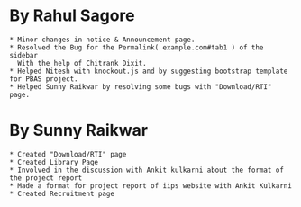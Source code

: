 By Rahul Sagore
===============

	* Minor changes in notice & Announcement page.
	* Resolved the Bug for the Permalink( example.com#tab1 ) of the sidebar 
	  With the help of Chitrank Dixit.
	* Helped Nitesh with knockout.js and by suggesting bootstrap template for PBAS project.
	* Helped Sunny Raikwar by resolving some bugs with "Download/RTI" page.

By  Sunny Raikwar
=================
	* Created "Download/RTI" page 
	* Created Library Page 
	* Involved in the discussion with Ankit kulkarni about the format of the project report
	* Made a format for project report of iips website with Ankit Kulkarni
	* Created Recruitment page 
	
